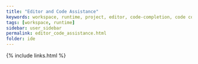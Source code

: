 ```yaml
---
title: "Editor and Code Assistance"
keywords: workspace, runtime, project, editor, code-completion, code completion, code assistance, intellisense
tags: [workspace, runtime]
sidebar: user_sidebar
permalink: editor_code_assistance.html
folder: ide
---
```


{% include links.html %}
